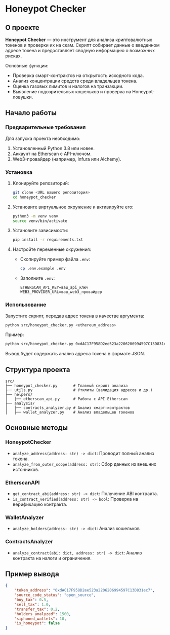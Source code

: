 # Honeypot Checker

## О проекте

**Honeypot Checker** — это инструмент для анализа криптовалютных токенов и проверки их на скам. Скрипт собирает данные о введенном адресе токена и предоставляет сводную информацию о возможных рисках.

Основные функции:
- Проверка смарт-контрактов на открытость исходного кода.
- Анализ концентрации средств среди владельцев токена.
- Оценка газовых лимитов и налогов на транзакции.
- Выявление подозрительных кошельков и проверка на Honeypot-ловушки.

## Начало работы

### Предварительные требования

Для запуска проекта необходимо:
1. Установленный Python 3.8 или новее.
2. Аккаунт на Etherscan с API-ключом.
3. Web3-провайдер (например, Infura или Alchemy).

### Установка

1. Клонируйте репозиторий:
   ```bash
   git clone <URL вашего репозитория>
   cd honeypot_checker
   ```

2. Установите виртуальное окружение и активируйте его:
   ```bash
   python3 -m venv venv
   source venv/bin/activate
   ```

3. Установите зависимости:
   ```bash
   pip install -r requirements.txt
   ```

4. Настройте переменные окружения:
   - Скопируйте пример файла `.env`:
     ```bash
     cp .env.example .env
     ```
   - Заполните `.env`:
     ```text
     ETHERSCAN_API_KEY=ваш_api_ключ
     WEB3_PROVIDER_URL=ваш_web3_провайдер
     ```

### Использование

Запустите скрипт, передав адрес токена в качестве аргумента:
```bash
python src/honeypot_checker.py <ethereum_address>
```

Пример:
```bash
python src/honeypot_checker.py 0xdAC17F958D2ee523a2206206994597C13D831ec7
```

Вывод будет содержать анализ адреса токена в формате JSON.

## Структура проекта

```
src/
├── honeypot_checker.py       # Главный скрипт анализа
├── utils.py                  # Утилиты (валидация адресов и др.)
├── helpers/
│   ├── etherscan_api.py      # Работа с API Etherscan
├── analysis/
│   ├── contracts_analyzer.py # Анализ смарт-контрактов
│   ├── wallet_analyzer.py    # Анализ владельцев токенов
```

## Основные методы

### HoneypotChecker
- `analyze_address(address: str) -> dict`: Проводит полный анализ токена.
- `analyze_from_outer_scope(address: str)`: Сбор данных из внешних источников.

### EtherscanAPI
- `get_contract_abi(address: str) -> dict`: Получение ABI контракта.
- `is_contract_verified(address: str) -> bool`: Проверка на верификацию контракта.

### WalletAnalyzer
- `analyze_holders(address: str) -> dict`: Анализ кошельков

### ContractsAnalyzer
- `analyze_contract(abi: dict, address: str) -> dict`: Анализ контракта на налоги и ограничения.

## Пример вывода

```json
{
    "token_address": "0xdAC17F958D2ee523a2206206994597C13D831ec7",
    "source_code_status": "open_source",
    "buy_tax": 0.5,
    "sell_tax": 1.0,
    "transfer_tax": 0.2,
    "holders_analyzed": 1500,
    "siphoned_wallets": 10,
    "is_honeypot": false
}
```